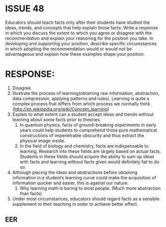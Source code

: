 ISSUE 48
====
Educators should teach facts only after their students have studied the ideas, trends, and concepts that help explain those facts.
Write a response in which you discuss the extent to which you agree or disagree with the recommendation and explain your reasoning for the position you take. In developing and supporting your position, describe specific circumstances in which adopting the recommendation would or would not be advantageous and explain how these examples shape your position.

RESPONSE:
====

1. Disagree.
2. Illustrate the process of learning(obtaining raw information, abstraction, data compression, applying patterns and rules). Learning is quite a complex process that differs from which process we normally think. (http://en.wikipedia.org/wiki/Concept_learning)
3. Explain to what extent can a student accept ideas and trends without learning about some facts prior to theories.
    1. In quantum physics, facts of ground-breaking experiments in early years could help students to comprehend those pure mathematical constructions of impenetrable obscurity and thus extract the physical image inside. 
    2. In the field of biology and chemistry, facts are indispensable to learning. Research into these fields are largely based on actual facts. Students in these fields should acquire the ability to sum up ideas with facts and learning without facts given would definitely fail to do so.
4. Although placing the ideas and abstractions before obtaining information in a student’s learning curve could make the acquisition of information quicker and easier, this is against our nature.
	  1. Why learning math is boring to most people. (Much more abstraction than facts)
5. Under most circumstances, educators should regard facts as a sensible supplement to their teaching in order to achieve better effect.

EER
--
